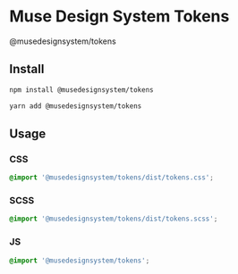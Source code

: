 # Muse Design System Tokens

@musedesignsystem/tokens

## Install

```sh
npm install @musedesignsystem/tokens
```

```sh
yarn add @musedesignsystem/tokens
```

## Usage

### CSS

```css
@import '@musedesignsystem/tokens/dist/tokens.css';
```

### SCSS

```css
@import '@musedesignsystem/tokens/dist/tokens.scss';
```

### JS

```css
@import '@musedesignsystem/tokens';
```
